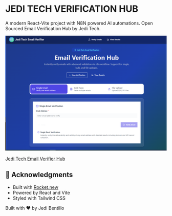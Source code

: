 # JEDI TECH VERIFICATION HUB

A modern React-Vite project with N8N powered AI automations. Open Sourced Email Verification Hub by Jedi Tech. 

<img src="images/Jedit Tech Email Verifier Hub.png" width="700">

[Jedi Tech Email Verifier Hub](https://jedi-tech-emailverifierhub.netlify.app/)

## 🙏 Acknowledgments

- Built with [Rocket.new](https://rocket.new)
- Powered by React and Vite
- Styled with Tailwind CSS

Built with ❤️ by Jedi Bentillo
